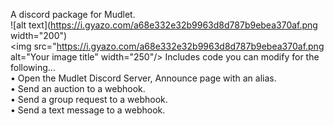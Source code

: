 A discord package for Mudlet.\
![alt text](https://i.gyazo.com/a68e332e32b9963d8d787b9ebea370af.png width="200")\
<img src="https://i.gyazo.com/a68e332e32b9963d8d787b9ebea370af.png alt="Your image title" width="250"/>
Includes code you can modify for the following...\
• Open the Mudlet Discord Server, Announce page with an alias.\
• Send an auction to a webhook.\
• Send a group request to a webhook.\
• Send a text message to a webhook.


